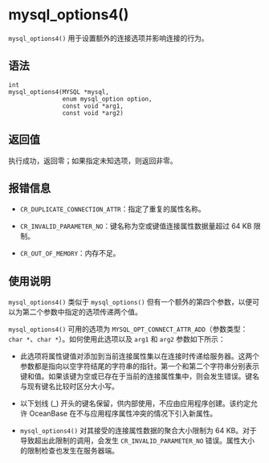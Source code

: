 mysql_options4() 
=====================================

`mysql_options4()` 用于设置额外的连接选项并影响连接的行为。

语法 
-----------------------

```unknow
int
mysql_options4(MYSQL *mysql,
               enum mysql_option option,
               const void *arg1,
               const void *arg2)
```



返回值 
------------------------

执行成功，返回零；如果指定未知选项，则返回非零。

报错信息 
-------------------------

* `CR_DUPLICATE_CONNECTION_ATTR`：指定了重复的属性名称。

  

* `CR_INVALID_PARAMETER_NO`：键名称为空或键值连接属性数据量超过 64 KB 限制。

  

* `CR_OUT_OF_MEMORY`：内存不足。

  




使用说明 
-------------------------

`mysql_options4()` 类似于 `mysql_options()` 但有一个额外的第四个参数，以便可以为第二个参数中指定的选项传递两个值。

`mysql_options4()` 可用的选项为 `MYSQL_OPT_CONNECT_ATTR_ADD`（参数类型：`char *`、`char *`）。如何使用此选项以及 `arg1` 和 `arg2` 参数如下所示：

* 此选项将属性键值对添加到当前连接属性集以在连接时传递给服务器。这两个参数都是指向以空字符结尾的字符串的指针。第一个和第二个字符串分别表示键和值。如果该键为空或已存在于当前的连接属性集中，则会发生错误。键名与现有键名比较时区分大小写。

  

* 以下划线 (_) 开头的键名保留，供内部使用，不应由应用程序创建。该约定允许 OceanBase 在不与应用程序属性冲突的情况下引入新属性。

  

* `mysql_options4()` 对其接受的连接属性数据的聚合大小限制为 64 KB。对于导致超出此限制的调用，会发生 `CR_INVALID_PARAMETER_NO` 错误。属性大小的限制检查也发生在服务器端。

  



